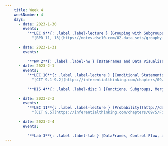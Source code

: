 ```yaml
---
    title: Week 4
    weekNumber: 4
    days:
      - date: 2023-1-30
        events:
          "**LEC 9**{: .label .label-lecture } [Grouping with Subgroups, Merging](http://datahub.ucsd.edu/user-redirect/git-sync?repo=https://github.com/dsc-courses/dsc10-2023-wi&subPath=lectures/lec09/lec09.ipynb) [✏️](resources/lectures/lec09/lec09.html) [Watch 🎥](https://podcast.ucsd.edu/watch/wi23/dsc10_d00/9/kaltura)":
            "[BPD 11, 13](https://notes.dsc10.com/02-data_sets/groupby.html)"
    
      - date: 2023-1-31
        events:
          
          "**HW 2**{: .label .label-hw } [DataFrames and Data Visualization](http://datahub.ucsd.edu/user-redirect/git-sync?repo=https://github.com/dsc-courses/dsc10-2023-wi&subPath=homeworks/hw02/hw02.ipynb)":
      - date: 2023-2-1
        events:
          "**LEC 10**{: .label .label-lecture } [Conditional Statements and Iteration](http://datahub.ucsd.edu/user-redirect/git-sync?repo=https://github.com/dsc-courses/dsc10-2023-wi&subPath=lectures/lec10/lec10.ipynb) [✏️](resources/lectures/lec10/lec10.html) [Watch 🎥](https://podcast.ucsd.edu/watch/wi23/dsc10_a00/10/kaltura)":
            "[CIT 9.1-9.2](https://inferentialthinking.com/chapters/09/Randomness.html)"
          
          "**DIS 4**{: .label .label-disc } [Functions, Subgroups, Merge, and Control Flow](https://practice.dsc10.com/disc04/index.html) - [Dasha 🎥](https://podcast.ucsd.edu/watch/wi23/dsc10_d00/52), [Dylan 🎥](https://podcast.ucsd.edu/watch/wi23/dsc10_a00/48) ":
                
      - date: 2023-2-3
        events:
          "**LEC 11**{: .label .label-lecture } [Probability](http://datahub.ucsd.edu/user-redirect/git-sync?repo=https://github.com/dsc-courses/dsc10-2023-wi&subPath=lectures/lec11/lec11-blank.ipynb) [✏️](resources/lectures/lec11/lec11-blank.pdf)":
            "[CIT 9.5](https://inferentialthinking.com/chapters/09/5/Finding_Probabilities.html)"
                
      - date: 2023-2-4
        events:
          
          "**Lab 3**{: .label .label-lab } [DataFrames, Control Flow, and Probability](http://datahub.ucsd.edu/user-redirect/git-sync?repo=https://github.com/dsc-courses/dsc10-2023-wi&subPath=labs/lab03/lab03.ipynb)":
---
```


